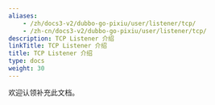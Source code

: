 ```yaml
---
aliases:
    - /zh/docs3-v2/dubbo-go-pixiu/user/listener/tcp/
    - /zh-cn/docs3-v2/dubbo-go-pixiu/user/listener/tcp/
description: TCP Listener 介绍
linkTitle: TCP Listener 介绍
title: TCP Listener 介绍
type: docs
weight: 30
---
```







欢迎认领补充此文档。